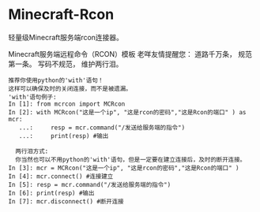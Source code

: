 # Minecraft-Rcon
轻量级Minecraft服务端rcon连接器。

Minecraft服务端远程命令（RCON）模板
	老咩友情提醒您：
		道路千万条，
		规范第一条。
		写码不规范，
		维护两行泪。
    
    推荐你使用python的'with'语句！
    这样可以确保及时的关闭连接，而不是被遗漏。
    'with'语句例子:
    In [1]: from mcrcon import MCRcon
    In [2]: with MCRcon("这是一个ip", "这是rcon的密码","这是Rcon的端口" ) as mcr:
       ...:     resp = mcr.command("/发送给服务端的指令")
       ...:     print(resp) #输出
	
	  两行泪方式:
	  你当然也可以不用python的'with'语句，但是一定要在建立连接后，及时的断开连接。
    In [3]: mcr = MCRcon("这是一个ip", "这是rcon的密码","这是Rcon的端口" )
    In [4]: mcr.connect() #连接建立
    In [5]: resp = mcr.command("/发送给服务端的指令")
    In [6]: print(resp) #输出
    In [7]: mcr.disconnect() #断开连接
